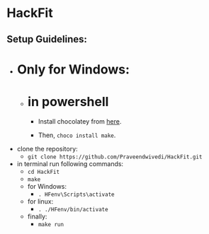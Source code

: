 # HackFit

## Setup Guidelines:

- # Only for Windows:
  - # in powershell
    - Install chocolatey from [here](https://chocolatey.org/install).

    - Then, ```choco install make```.
- clone the repository:
  - ```git clone https://github.com/Praveendwivedi/HackFit.git``` 
- in terminal run following commands:
  - ```cd HackFit```
  - ```make```
  - for Windows:
    - ```. HFenv\Scripts\activate```
  - for linux:
    - ```. ./HFenv/bin/activate```
  - finally:
    - ```make run```  

